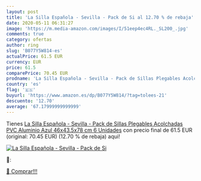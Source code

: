 ```yaml
---
layout: post
title: 'La Silla Española - Sevilla - Pack de Si al 12.70 % de rebaja'
date: 2020-05-11 06:31:27
image: 'https://m.media-amazon.com/images/I/51eep4ec4RL._SL200_.jpg'
comments: true
category: ofertas
author: ring
slug: 'B077Y5W814-es'
actualPrice: 61.5 EUR
currency: EUR
price: 61.5
comparePrice: 70.45 EUR
prodname: 'La Silla Española - Sevilla - Pack de Sillas Plegables Acolchadas  PVC  Aluminio  Azul  46x43.5x78 cm  6 Unidades'
country: 'es'
flag: '🇪🇸'
buyurl: 'https://www.amazon.es/dp/B077Y5W814/?tag=tolees-21'
descuento: '12.70'
average: '67.17999999999999'
---
```


Tienes [La Silla Española - Sevilla - Pack de Sillas Plegables Acolchadas  PVC  Aluminio  Azul  46x43.5x78 cm  6 Unidades](https://www.amazon.es/dp/B077Y5W814/?tag=tolees-21) con precio final de  61.5 EUR (original: 70.45 EUR) (12.70 %  de rebaja) aqui!

[![La Silla Española - Sevilla - Pack de Si](https://m.media-amazon.com/images/I/51eep4ec4RL._SL200_.jpg)](https://www.amazon.es/dp/B077Y5W814/?tag=tolees-21)

🔎:


[🛒 Comprar!!!](https://www.amazon.es/dp/B077Y5W814/?tag=tolees-21)
